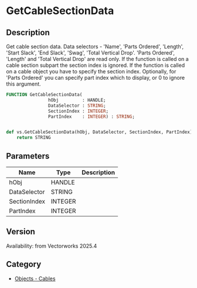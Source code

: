 # GetCableSectionData

## Description
Get cable section data. Data selectors - 'Name', 'Parts Ordered', 'Length', 'Start Slack', 'End Slack', 'Swag', 'Total Vertical Drop'. 'Parts Ordered', 'Length' and 'Total Vertical Drop' are read only. If the function is called on a cable section subpart the section index is ignored. If the function is called on a cable object you have to specify the section index. Optionally, for 'Parts Ordered' you can specify part index which to display, or 0 to ignore this argument.

```pascal
FUNCTION GetCableSectionData(
				hObj         : HANDLE;
				DataSelector : STRING;
				SectionIndex : INTEGER;
				PartIndex    : INTEGER) : STRING;
```

```python

def vs.GetCableSectionData(hObj, DataSelector, SectionIndex, PartIndex):
    return STRING
```

## Parameters
|Name|Type|Description|
|---|---|---|
|hObj|HANDLE||
|DataSelector|STRING||
|SectionIndex|INTEGER||
|PartIndex|INTEGER||

## Version
Availability: from Vectorworks 2025.4

## Category
* [Objects - Cables](../Categories/Objects%20-%20Cables.md)

